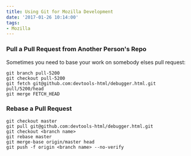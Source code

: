```yaml
---
title: Using Git for Mozilla Development
date: '2017-01-26 10:14:00'
tags:
- Mozilla
---
```


### Pull a Pull Request from Another Person's Repo

Sometimes you need to base your work on somebody elses pull request:

```
git branch pull-5200
git checkout pull-5200
git fetch git@github.com:devtools-html/debugger.html.git pull/5200/head
git merge FETCH_HEAD
```

### Rebase a Pull Request

```
git checkout master
git pull git@github.com:devtools-html/debugger.html.git
git checkout <branch name>
git rebase master
git merge-base origin/master head
git push -f origin <branch name> --no-verify
```
